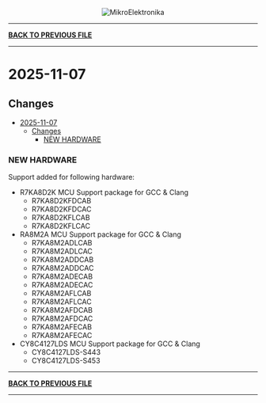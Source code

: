 <p align="center">
  <img src="http://www.mikroe.com/img/designs/beta/logo_small.png?raw=true" alt="MikroElektronika"/>
</p>

---

**[BACK TO PREVIOUS FILE](../changelog.md)**

---

# 2025-11-07

## Changes

- [2025-11-07](#2025-11-07)
  - [Changes](#changes)
    - [NEW HARDWARE](#new-hardware)

### NEW HARDWARE

Support added for following hardware:

+ R7KA8D2K MCU Support package for GCC & Clang
  + R7KA8D2KFDCAB
  + R7KA8D2KFDCAC
  + R7KA8D2KFLCAB
  + R7KA8D2KFLCAC
+ RA8M2A MCU Support package for GCC & Clang
  + R7KA8M2ADLCAB
  + R7KA8M2ADLCAC
  + R7KA8M2ADDCAB
  + R7KA8M2ADDCAC
  + R7KA8M2ADECAB
  + R7KA8M2ADECAC
  + R7KA8M2AFLCAB
  + R7KA8M2AFLCAC
  + R7KA8M2AFDCAB
  + R7KA8M2AFDCAC
  + R7KA8M2AFECAB
  + R7KA8M2AFECAC
+ CY8C4127LDS MCU Support package for GCC & Clang
  + CY8C4127LDS-S443
  + CY8C4127LDS-S453

---

**[BACK TO PREVIOUS FILE](../changelog.md)**

---
